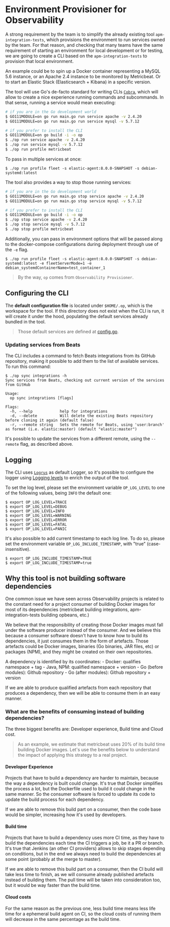 # Environment Provisioner for Observability

A strong requirement by the team is to simplify the already existing tool `apm-integration-tests`, which provisions the environment to run services owned by the team. For that reason, and checking that many teams have the same requirement of starting an environment for local development or for testing, we are going to create a CLI based on the `apm-integration-tests` to provision that local environment.

An example could be to spin up a Docker container representing a MySQL 5.6 instance, or an Apache 2.4 instance to be monitored by Metricbeat. Or to start an Elastic Stack (Elasticsearch + Kibana) in a specific version.

The tool will use Go's de-facto standard for writing CLIs [`Cobra`](https://github.com/spf13/cobra), which will allow to create a nice experience running commands and subcommands. In that sense, running a service would mean executing:

```sh
# if you are in the Go development world
$ GO111MODULE=on go run main.go run service apache -v 2.4.20
$ GO111MODULE=on go run main.go run service mysql -v 5.7.12

# if you prefer to install the CLI
$ GO111MODULE=on go build -i -o op
$ ./op run service apache -v 2.4.20
$ ./op run service mysql -v 5.7.12
$ ./op run profile metricbeat
```

To pass in multiple services at once:

```
$ ./op run profile fleet -s elastic-agent:8.0.0-SNAPSHOT -s debian-systemd:latest
```

The tool also provides a way to stop those running services:
```sh
# if you are in the Go development world
$ GO111MODULE=on go run main.go stop service apache -v 2.4.20
$ GO111MODULE=on go run main.go stop service mysql -v 5.7.12

# if you prefer to install the CLI
$ GO111MODULE=on go build -i -o op
$ ./op stop service apache -v 2.4.20
$ ./op stop service mysql -v 5.7.12
$ ./op stop profile metricbeat
```

Additionally, you can pass in environment options that will be passed along to the docker-compose configurations during deployment through use of the `-e` flag.

```
$ ./op run profile fleet -s elastic-agent:8.0.0-SNAPSHOT -s debian-systemd:latest -e fleetServerMode=1 -e debian_systemdContainerName=test_container_1
```

>By the way, `op` comes from `Observability Provisioner`.

## Configuring the CLI
The **default configuration file** is located under `$HOME/.op`, which is the workspace for the tool. If this directory does not exist when the CLI is run, it will create it under the hood, populating the default services already bundled in the tool.

>Those default services are defined at [config.go](./config/config.go).

### Updating services from Beats
The CLI includes a command to fetch Beats integrations from its GitHub repository, making it possible to add them to the list of available services. To run this command:

```
$ ./op sync integrations -h
Sync services from Beats, checking out current version of the services from GitHub

Usage:
  op sync integrations [flags]

Flags:
  -h, --help            help for integrations
  -d, --delete          Will delete the existing Beats repository before cloning it again (default false)
  -r, --remote string   Sets the remote for Beats, using 'user:branch' as format (i.e. elastic:master) (default "elastic:master")
```

It's possible to update the services from a different remote, using the `--remote` flag, as described above.

## Logging
The CLI uses [`Logrus`](https://github.com/sirupsen/logrus) as default Logger, so it's possible to configure the logger using [Logging levels](https://github.com/sirupsen/logrus#level-logging) to enrich the output of the tool.

To set the log level, please set the environment variable `OP_LOG_LEVEL` to one of the following values, being `INFO` the default one:

```
$ export OP_LOG_LEVEL=TRACE
$ export OP_LOG_LEVEL=DEBUG
$ export OP_LOG_LEVEL=INFO
$ export OP_LOG_LEVEL=WARNING
$ export OP_LOG_LEVEL=ERROR
$ export OP_LOG_LEVEL=FATAL
$ export OP_LOG_LEVEL=PANIC
```

It's also possible to add current timestamp to each log line. To do so, please set the environment variable `OP_LOG_INCLUDE_TIMESTAMP`, with "true" (case-insensitive).

```
$ export OP_LOG_INCLUDE_TIMESTAMP=TRUE
$ export OP_LOG_INCLUDE_TIMESTAMP=true
```

## Why this tool is not building software dependencies

One common issue we have seen across Observability projects is related to the constant need for a project consumer of building Docker images for most of its dependencies (metricbeat building integrations, apm-integration-tests building opbeans, etc.)

We believe that the responsibility of creating those Docker images must fall under the software producer instead of the consumer. And we believe this because a consumer software doesn't have to know how to build its dependencies, it just consumes them in the form of artefacts. Those artefacts could be Docker images, binaries (Go binaries, JAR files, etc) or packages (NPM), and they might be created on their own repositories.

A dependency is identified by its coordinates:
    - Docker: qualifies namespace + tag
    - Java, NPM: qualified namespace + version
    - Go (before modules): Github repository
    - Go (after modules): Github repository + version

If we are able to produce qualified artefacts from each repository that produces a dependency, then we will be able to consume them in an easy manner.

### What are the benefits of consuming instead of building dependencies?

The three biggest benefits are: Developer experience, Build time and Cloud cost.

> As an example, we estimate that metricbeat uses 20% of its build time building Docker images. Let's use the benefits below to understand the impact of applying this strategy to a real project.

#### Developer Experience
Projects that have to build a dependency are harder to maintain, because the way a dependency is built could change. It's true that Docker simplifies the process a lot, but the Dockerfile used to build it could change in the same manner. So the consumer software is forced to update its code to update the build process for each dependency.

If we are able to remove this build part on a consumer, then the code base would be simpler, increasing how it's used by developers.

#### Build time
Projects that have to build a dependency uses more CI time, as they have to build the dependencies each time the CI triggers a job, be it a PR or branch. It's true that Jenkins (an other CI providers) allows to skip stages depending on conditions, but in the end we always need to build the dependencies at some point (probably at the merge to master).

If we are able to remove this build part on a consumer, then the CI build will take less time to finish, as we will consume already published artefacts instead of building them. The pull time will be taken into consideration too, but it would be way faster than the build time.

#### Cloud costs
For the same reason as the previous one, less build time means less life time for a ephemeral build agent on CI, so the cloud costs of running them will decrease in the same percentage as the build time.
